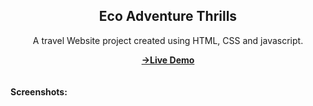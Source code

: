 <h2 align="center">Eco Adventure Thrills</h2>
<div align="center">
<p>A travel Website project created using HTML, CSS and javascript.</p>
<a href="https://ajaynandakumar.github.io/Eco-Adventure-Thrills/" target="_blank"><strong> ->Live Demo</strong></a>
</div>  <br/><br/>
<b>Screenshots:</b> <br/><b></b>
